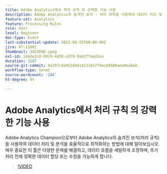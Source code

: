 ```yaml
---
title: Adobe Analytics에서 처리 규칙 의 강력한 기능 사용
description: Adobe Analytics의 숨겨진 보석 - 처리 규칙을 사용하여 데이터 처리 및 분석을 효율적으로 최적화하는 방법을 Adobe Analytics 챔피언으로부터 알아보십시오. 매우 중요한 이 툴은 다양한 문제를 해결하고, 데이터 흐름을 세밀하게 조정하며, 추가 처리 전에 정확한 데이터 할당 또는 수정을 가능하게 합니다.
feature-set: Analytics
feature: Processing Rules
role: User
level: Beginner
doc-type: Event
last-substantial-update: 2023-08-25T00:00:00Z
jira: KT-13802
thumbnail: 3422690.jpeg
exl-id: 14a2e3c9-b9c9-4d30-a579-9ab3ffaed3ea
duration: 3287
source-git-commit: 9a297cda953d4414131657f9ac84580aea0eabeb
workflow-type: tm+mt
source-wordcount: '104'
ht-degree: 0%

---
```


# Adobe Analytics에서 처리 규칙 의 강력한 기능 사용

Adobe Analytics Champion으로부터 Adobe Analytics의 숨겨진 보석(처리 규칙)을 사용하여 데이터 처리 및 분석을 효율적으로 최적화하는 방법에 대해 알아보십시오. 매우 중요한 이 툴은 다양한 문제를 해결하고, 데이터 흐름을 세밀하게 조정하며, 추가 처리 전에 정확한 데이터 할당 또는 수정을 가능하게 합니다.

>[!VIDEO](https://video.tv.adobe.com/v/3422690/?learn=on)

